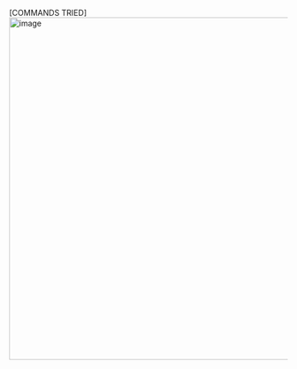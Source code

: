 [COMMANDS TRIED] <img width="948" height="619" alt="image" src="https://github.com/user-attachments/assets/928d9790-0bb5-44fc-afcf-312472612f9a" />

